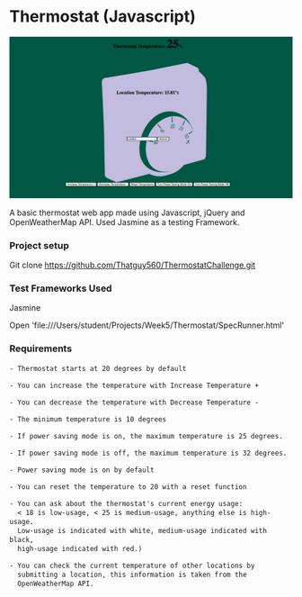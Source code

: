 # Thermostat (Javascript)

![screenshot](https://github.com/Thatguy560/Thatguy560.github.io/blob/master/images/Screenshot%202020-06-08%20at%2014.09.20.png?raw=true)

A basic thermostat web app made using Javascript, jQuery and OpenWeatherMap API. Used Jasmine as a testing Framework.

### Project setup ###
Git clone https://github.com/Thatguy560/ThermostatChallenge.git

### Test Frameworks Used ###
Jasmine

Open 'file:///Users/student/Projects/Week5/Thermostat/SpecRunner.html'

### Requirements ###
```
- Thermostat starts at 20 degrees by default
```
```
- You can increase the temperature with Increase Temperature +
```
```
- You can decrease the temperature with Decrease Temperature -
```
```
- The minimum temperature is 10 degrees
```
```
- If power saving mode is on, the maximum temperature is 25 degrees.
```
```
- If power saving mode is off, the maximum temperature is 32 degrees.
```
```
- Power saving mode is on by default
```
```
- You can reset the temperature to 20 with a reset function
```
```
- You can ask about the thermostat's current energy usage:
  < 18 is low-usage, < 25 is medium-usage, anything else is high-usage.
  Low-usage is indicated with white, medium-usage indicated with black, 
  high-usage indicated with red.)
 ```
 ```
 - You can check the current temperature of other locations by 
   submitting a location, this information is taken from the 
   OpenWeatherMap API.
 ```

